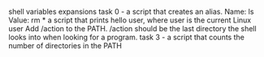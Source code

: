shell variables expansions 
 task 0 - a script that creates an alias.
Name: ls
Value: rm *
 a script that prints hello user, where user is the current Linux user 
 Add /action to the PATH. /action should be the last directory the shell looks into when looking for a program. 
 task 3 - a script that counts the number of directories in the PATH 
